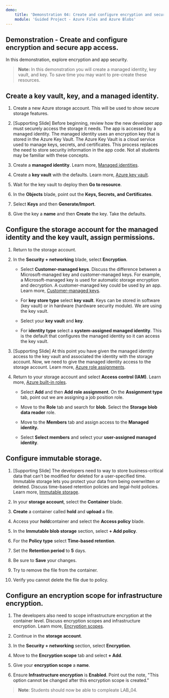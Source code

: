 ```yaml
---
demo:
    title: 'Demonstration 04: Create and configure encryption and secure app access'
    module: 'Guided Project - Azure Files and Azure Blobs'
--- 
```


## Demonstration - Create and configure encryption and secure app access. 

In this demonstration, explore encryption and app security.

> **Note:** In this demonstration you will create a managed identity, key vault, and key. To save time you may want to pre-create these resources. 

## Create a key vault, key, and a managed identity.

1. Create a new Azure storage account. This will be used to show secure storage features.

1. [Supporting Slide] Before beginning, review how the new developer app must securely access the storage it needs. The app is accessed by a managed identity. The managed identity uses an encryption key that is stored in the Azure Key Vault. The Azure Key Vault is a cloud service used to manage keys, secrets, and certificates. This process replaces the need to store security information in the app code.  Not all students may be familiar with these concepts.

1. Create a **managed identity**. Learn more, [Managed identities](https://learn.microsoft.com/en-us/azure/active-directory/managed-identities-azure-resources/overview).

1. Create a **key vault** with the defaults. Learn more, [Azure key vault](https://learn.microsoft.com/azure/active-directory/managed-identities-azure-resources/overview).

1. Wait for the key vault to deploy then **Go to resource**.

1. In the **Objects** blade, point out the **Keys, Secrets, and Certificates**.

1. Select **Keys** and then **Generate/Import**.

1. Give the key a **name** and then **Create** the key. Take the defaults.

## Configure the storage account for the managed identity and the key vault, assign permissions.

1. Return to the storage account.

1. In the **Security + networking** blade, select **Encryption**.

    - Select **Customer-managed keys**. Discuss the difference between a Microsoft-managed key and customer-managed keys. For example, a Microsoft-managed key is used for automatic storage encryption and decryption. A customer-managed key could be used by an app. Learn more, [Customer-managed keys](https://learn.microsoft.com/azure/storage/common/customer-managed-keys-overview).

    - For **key store type** select **key vault**. Keys can be stored in software (key vault) or in hardware (hardware security module). We are using the key vault.

    - Select your **key vault** and **key**.

    - For **identity type** select a **system-assigned managed identity**. This is the default that configures the managed identity so it can access the key vault.

1. [Supporting Slide] At this point you have given the managed identity access to the key vault and associated the identity with the storage account. Now, we need to give the managed identity access to the storage account. Learn more, [Azure role assignments](https://learn.microsoft.com/azure/role-based-access-control/role-assignments).

1. Return to your storage account and select **Access control (IAM)**. Learn more, [Azure built-in roles](https://learn.microsoft.com/azure/role-based-access-control/built-in-roles).

    - Select **Add** and then **Add role assignment**. On the **Assignment type** tab, point out we are assigning a job position role.

    - Move to the **Role** tab and search for **blob**. Select the **Storage blob data reader** role.

    - Move to the **Members** tab and assign access to the **Managed identity.**

    - Select **Select members** and select your **user-assigned managed identity**.

## Configure immutable storage.

1. [Supporting Slide] The developers need to way to store business-critical data that can't be modified for deleted for a user-specified time. Immutable storage lets you protect your data from being overwritten or deleted. Discuss time-based retention policies and legal-hold policies. Learn more, [Immutable storage](https://learn.microsoft.com/azure/storage/blobs/immutable-storage-overview).

1. In your **storage account**, select the **Container** blade.

1. **Create** a container called **hold** and **upload** a file.

1. Access your **hold**container and select the **Access policy** blade.

1. In the **Immutable blob storage** section, select **+ Add policy**.

1. For the **Policy type** select **Time-based retention**.

1. Set the **Retention period** to **5** days.

1. Be sure to **Save** your changes.

1. Try to remove the file from the container.

1. Verify you cannot delete the file due to policy.

## Configure an encryption scope for infrastructure encryption.

1. The developers also need to scope infrastructure encryption at the container level. Discuss encryption scopes and infrastructure encryption. Learn more, [Encryption scopes](https://learn.microsoft.com/azure/storage/blobs/encryption-scope-overview).

1. Continue in the **storage account**.

1. In the **Security + networking** section, select **Encryption**.

1. Move to the **Encryption scope** tab and select **+ Add**.

1. Give your **encryption scope** a **name**.

1. Ensure **Infrastructure encryption** is **Enabled**. Point out the note, "This option cannot be changed after this encryption scope is created."

>**Note**: Students should now be able to compleate LAB_04. 

